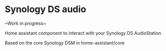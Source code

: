 # Synology DS audio

~Work in progress~

Home assistant component to interact with your Synology DS AudioStation


Based on the core Synology DSM in home-assistant/core